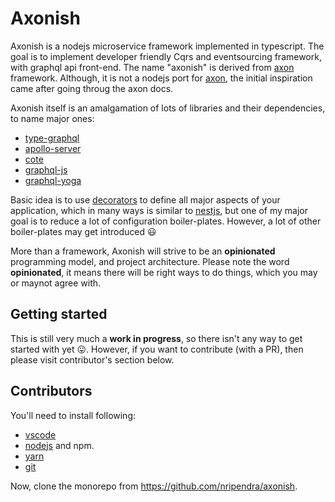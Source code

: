 # Axonish
Axonish is a nodejs microservice framework implemented in typescript. The goal is to implement developer friendly Cqrs and eventsourcing 
framework, with graphql api front-end. The name "axonish" is derived from [axon](https://axoniq.io/) framework. Although, it is not a nodejs
port for [axon](https://axoniq.io/), the initial inspiration came after going throug the axon docs.

Axonish itself is an amalgamation of lots of libraries and their dependencies, to name major ones:
- [type-graphql](https://github.com/19majkel94/type-graphql)
- [apollo-server](https://github.com/apollographql/apollo-server)
- [cote](https://github.com/dashersw/cote)
- [graphql-js](https://github.com/graphql/graphql-js)
- [graphql-yoga](https://github.com/prisma/graphql-yoga)

Basic idea is to use [decorators](https://www.typescriptlang.org/docs/handbook/decorators.html) to define all major aspects of your application,
which in many ways is similar to [nestjs](https://nestjs.com/), but one of my major goal is to reduce a lot of configuration boiler-plates. 
However, a lot of other boiler-plates may get introduced 😃 

More than a framework, Axonish will strive to be an **opinionated** programming model, and project architecture. Please note the word **opinionated**,
it means there will be right ways to do things, which you may or maynot agree with.

## Getting started
This is still very much a **work in progress**, so there isn't any way to get started with yet 😛. However, if you want to contribute (with a PR),
then please visit contributor's section below.

## Contributors
You'll need to install following:
- [vscode](https://code.visualstudio.com/download)
- [nodejs](https://nodejs.org/en/download/current/) and npm.
- [yarn](https://yarnpkg.com/lang/en/docs/install/)
- [git](https://git-scm.com/downloads)

Now, clone the monorepo from https://github.com/nripendra/axonish.
